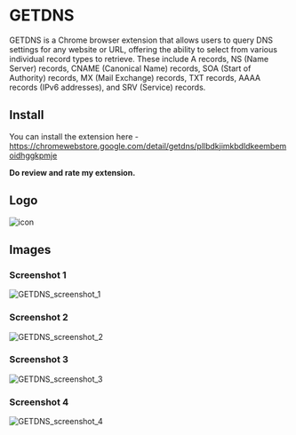 # GETDNS
GETDNS is a Chrome browser extension that allows users to query DNS settings for any website or URL, offering the ability to select from various individual record types to retrieve. These include A records, NS (Name Server) records, CNAME (Canonical Name) records, SOA (Start of Authority) records, MX (Mail Exchange) records, TXT records, AAAA records (IPv6 addresses), and SRV (Service) records.
## Install
You can install the extension here - https://chromewebstore.google.com/detail/getdns/pllbdkjimkbdldkeembemoidhggkpmje

**Do review and rate my extension.**
## Logo
![icon](https://github.com/user-attachments/assets/3c0cf609-fa7e-4724-876a-46119cf6abae)
## Images
### Screenshot 1

![GETDNS_screenshot_1](https://github.com/user-attachments/assets/87686757-34cd-4ca9-89b5-37719da4b8db)

### Screenshot 2
![GETDNS_screenshot_2](https://github.com/user-attachments/assets/87c61977-6a7f-4a2c-8ec7-39745b3b876f)

### Screenshot 3
![GETDNS_screenshot_3](https://github.com/user-attachments/assets/c69caf99-bc2f-4f4a-8cb5-82a6edd4a876)

### Screenshot 4
![GETDNS_screenshot_4](https://github.com/user-attachments/assets/2c3ba7ee-ec27-49a3-855a-895bc8ec37d0)


